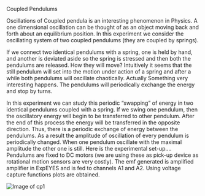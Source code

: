
Coupled Pendulums

Oscillations of Coupled pendula is an interesting phenomenon in Physics.
A one dimensional oscillation can be thought of as an object moving back and forth about an equilibrium position. In this experiment we consider the oscillating system of two coupled pendulums (they are coupled by springs).

If we connect two identical pendulums with a spring, one is held by hand, and another is deviated aside so the spring is stressed and then both the pendulums are released. How they will move? Intuitively it seems that the still pendulum will set into the motion under action of a spring and after a while both pendulums will oscillate chaotically.  Actually Something very interesting happens.
The pendulums will periodically exchange the energy and stop by turns.

In this experiment we can study this periodic “swapping” of energy in two identical pendulums coupled with a spring.  If we swing one pendulum, then the oscillatory energy will begin to be transferred to other pendulum. After the end of this process the energy will be transferred in the opposite direction. Thus, there is a periodic exchange of energy between the pendulums. As a result the amplitude of oscillation of every pendulum is periodically changed. When one pendulum oscillate with the maximal amplitude the other one is still.
Here is the experimental set-up….
Pendulums are fixed to DC motors (we are using these as pick-up device as rotational motion sensors are very costly). The emf generated is amplified amplifier in ExpEYES and is fed to channels A1 and A2. Using voltage capture functions plots are obtained.

![Image of cp1](http://www.gnovi.in/files/2014/07/cp1-17jiaqb.jpg)

